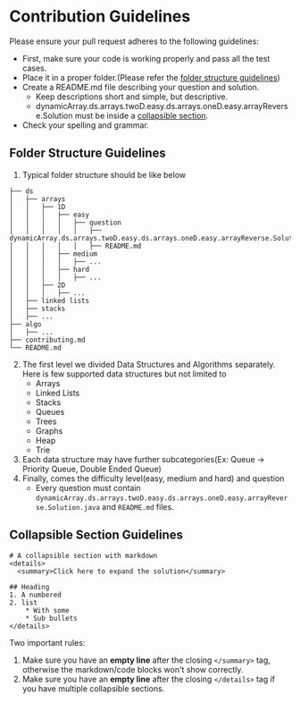 # Contribution Guidelines

Please ensure your pull request adheres to the following guidelines:

- First, make sure your code is working properly and pass all the test cases.
- Place it in a proper folder.(Please refer the [folder structure guidelines](#folder-structure-guidelines))
- Create a README.md file describing your question and solution.
  - Keep descriptions short and simple, but descriptive.
  - dynamicArray.ds.arrays.twoD.easy.ds.arrays.oneD.easy.arrayReverse.Solution must be inside a [collapsible section](#collapsible-section-guidelines).
- Check your spelling and grammar.

## Folder Structure Guidelines
1. Typical folder structure should be like below
```
├── ds
│   ├── arrays
│   │   ├── 1D
│   │   │   ├── easy
│   │   │   │   ├── question
│   │   │   │   │   ├── dynamicArray.ds.arrays.twoD.easy.ds.arrays.oneD.easy.arrayReverse.Solution.java
│   │   │   │   │   ├── README.md
│   │   │   ├── medium
│   │   │   │   ├── ...
│   │   │   ├── hard
│   │   │   │   ├── ...
│   │   ├── 2D
│   │   │   ├── ...
│   ├── linked lists
│   ├── stacks
│   ├── ...
├── algo
│   ├── ...
├── contributing.md
└── README.md
```
2. The first level we divided Data Structures and Algorithms separately. Here is few supported data structures but not limited to
   - Arrays 
   - Linked Lists
   - Stacks
   - Queues
   - Trees
   - Graphs
   - Heap 
   - Trie
3. Each data structure may have further subcategories(Ex: Queue -> Priority Queue, Double Ended Queue)
4. Finally, comes the difficulty level(easy, medium and hard) and question
   - Every question must contain `dynamicArray.ds.arrays.twoD.easy.ds.arrays.oneD.easy.arrayReverse.Solution.java` and `README.md` files.

## Collapsible Section Guidelines

```
# A collapsible section with markdown
<details>
  <summary>Click here to expand the solution</summary>

## Heading
1. A numbered
2. list
    * With some
    * Sub bullets
</details>
```

Two important rules:
1. Make sure you have an **empty line** after the closing `</summary>` tag, otherwise the markdown/code blocks won't show correctly.
2. Make sure you have an **empty line** after the closing `</details>` tag if you have multiple collapsible sections.
